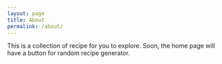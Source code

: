 ```yaml
---
layout: page
title: About
permalink: /about/
---
```


This is a collection of recipe for you to explore. Soon, the home page will have a button for random recipe generator.
